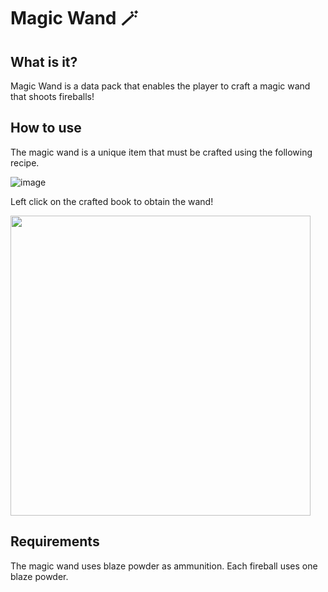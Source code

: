 # Magic Wand 🪄

## What is it?
Magic Wand is a data pack that enables the player to craft a magic wand that shoots fireballs!

## How to use
The magic wand is a unique item that must be crafted using the following recipe.

![image](https://user-images.githubusercontent.com/42879674/177256991-4f4a0541-2f65-4341-99ad-2fa19a10b1e4.png)

Left click on the crafted book to obtain the wand!

<img src="https://user-images.githubusercontent.com/42879674/177257936-e0afdddb-7193-4da1-9845-ec3037525231.png" width="480"/>

## Requirements
The magic wand uses blaze powder as ammunition. Each fireball uses one blaze powder.
